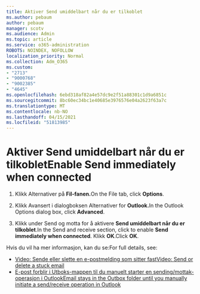 ```yaml
---
title: Aktiver Send umiddelbart når du er tilkoblet
ms.author: pebaum
author: pebaum
manager: scotv
ms.audience: Admin
ms.topic: article
ms.service: o365-administration
ROBOTS: NOINDEX, NOFOLLOW
localization_priority: Normal
ms.collection: Adm_O365
ms.custom:
- "2713"
- "9000768"
- "9002385"
- "4645"
ms.openlocfilehash: 6ebd318af82a4e57dc9e2f51a88301c1d9a6851c
ms.sourcegitcommit: 8bc60ec34bc1e40685e3976576e04a2623f63a7c
ms.translationtype: MT
ms.contentlocale: nb-NO
ms.lasthandoff: 04/15/2021
ms.locfileid: "51813985"
---
```

# <a name="enable-send-immediately-when-connected"></a><span data-ttu-id="5d540-102">Aktiver Send umiddelbart når du er tilkoblet</span><span class="sxs-lookup"><span data-stu-id="5d540-102">Enable Send immediately when connected</span></span>
 
1. <span data-ttu-id="5d540-103">Klikk Alternativer på **Fil-fanen.**</span><span class="sxs-lookup"><span data-stu-id="5d540-103">On the File tab, click **Options**.</span></span>

2. <span data-ttu-id="5d540-104">Klikk Avansert i dialogboksen Alternativer for **Outlook.**</span><span class="sxs-lookup"><span data-stu-id="5d540-104">In the Outlook Options dialog box, click **Advanced**.</span></span>

3. <span data-ttu-id="5d540-105">Klikk under Send og motta for å aktivere **Send umiddelbart når du er tilkoblet**.</span><span class="sxs-lookup"><span data-stu-id="5d540-105">In the Send and receive section, click to enable **Send immediately when connected**.</span></span> <span data-ttu-id="5d540-106">Klikk **OK**.</span><span class="sxs-lookup"><span data-stu-id="5d540-106">Click **OK**.</span></span>

<span data-ttu-id="5d540-107">Hvis du vil ha mer informasjon, kan du se:</span><span class="sxs-lookup"><span data-stu-id="5d540-107">For full details, see:</span></span>
- [<span data-ttu-id="5d540-108">Video: Sende eller slette en e-postmelding som sitter fast</span><span class="sxs-lookup"><span data-stu-id="5d540-108">Video: Send or delete a stuck email</span></span>](https://support.office.com/article/Video-Send-or-delete-an-email-stuck-in-your-outbox-26d5d34a-4e5f-444a-a9e8-44db04a94dec) 
- [<span data-ttu-id="5d540-109">E-post forblir i Utboks-mappen til du manuelt starter en sending/mottak-operasjon i Outlook</span><span class="sxs-lookup"><span data-stu-id="5d540-109">Email stays in the Outbox folder until you manually initiate a send/receive operation in Outlook</span></span>](https://support.microsoft.com/help/2797572/email-stays-in-the-outbox-folder-until-you-manually-initiate-a-send-re)
